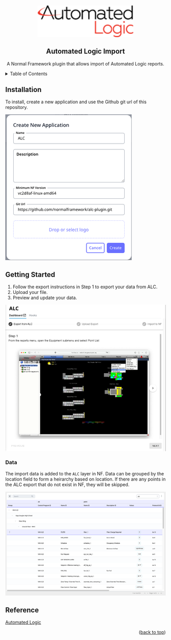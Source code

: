 <a name="readme-top"></a>

<br />
<div align="center">
  <a href="https://github.com/normalframework/alc-plugin">
    <img src="logo.png" alt="Logo" width="300">
  </a>

  <h2 align="center">Automated Logic Import</h3>
  <p align="center">
    A Normal Framework plugin that allows import of Automated Logic reports.
  </p>
</div>


<!-- TABLE OF CONTENTS -->
<details>
  <summary>Table of Contents</summary>
  <ol>
    <li>
      <a href="#installation">Installation</a>
    </li>
    <li><a href="#getting-started">Getting Started</a></li>
    <li><a href="#data">Data</a></li>
    <li><a href="#reference">Reference</a></li>
  </ol>
</details>

## Installation

To install, create a new application and use the Github git url of this repository.

![Install][install-screenshot]


## Getting Started

1. Follow the export instructions in Step 1 to export your data from ALC.
2. Upload your file.
3. Preview and update your data.

![AppScreenshot][app-screenshot]

### Data

The import data is added to the `ALC` layer in NF. Data can be grouped by the location field to form a heirarchy based on location. If there are any points in the ALC export that do not exist in NF, they will be skipped.

![Data][data-example]

## Reference

[Automated Logic](https://www.automatedlogic.com/)

<p align="right">(<a href="#readme-top">back to top</a>)</p>

[data-example]: images/data-example.png
[app-screenshot]: images/app-screenshot.png
[point-selection-screenshot]: images/point-selection.png
[install-screenshot]: images/install-screenshot.png
[runs-menu-screenshot]: images/runs-menu.png
[time-series-screenshot]: images/time-series.png
